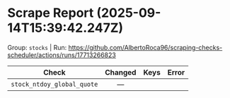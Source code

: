 # Scrape Report (2025-09-14T15:39:42.247Z)

Group: `stocks`  |  Run: https://github.com/AlbertoRoca96/scraping-checks-scheduler/actions/runs/17713266823

| Check | Changed | Keys | Error |
|---|:---:|:--|:--|
| `stock_ntdoy_global_quote` | — |  |  |
